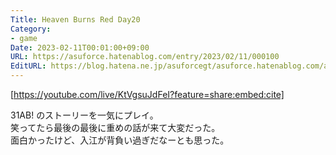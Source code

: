 ```yaml
---
Title: Heaven Burns Red Day20
Category:
- game
Date: 2023-02-11T00:01:00+09:00
URL: https://asuforce.hatenablog.com/entry/2023/02/11/000100
EditURL: https://blog.hatena.ne.jp/asuforcegt/asuforce.hatenablog.com/atom/entry/4207112889962768691
---
```


[https://youtube.com/live/KtVgsuJdFeI?feature=share:embed:cite]

31AB! のストーリーを一気にプレイ。  
笑ってたら最後の最後に重めの話が来て大変だった。  
面白かったけど、入江が背負い過ぎだなーとも思った。  
